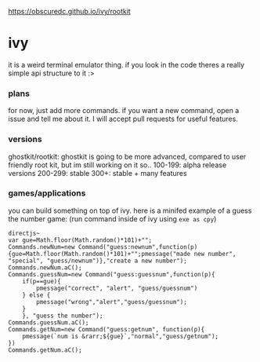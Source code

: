 https://obscuredc.github.io/ivy/rootkit
# ivy
it is a weird terminal emulator thing. if you look in the code theres a really simple api structure to it :>

### plans
for now, just add more commands. if you want a new command, open a issue and tell me about it.
I will accept pull requests for useful features.

### versions
ghostkit/rootkit: ghostkit is going to be more advanced, compared to user friendly root kit, but im still working on it so..
100-199: alpha release versions
200-299: stable
300+: stable + many features

### games/applications
you can build something on top of ivy. here is a minifed example of a guess the number game: (run command inside of ivy using `exe as cpy`)
```
directjs~
var gue=Math.floor(Math.random()*101)+"";
Commands.newNum=new Command("guess:newnum",function(p){gue=Math.floor(Math.random()*101)+"";pmessage("made new number", "special", "guess/newnum")},"create a new number");
Commands.newNum.aC();
Commands.guessNum=new Command("guess:guessnum",function(p){
    if(p==gue){
        pmessage("correct", "alert", "guess/guessnum")
    } else {
        pmessage("wrong","alert","guess/guessnum");
    }
    }, "guess the number");
Commands.guessNum.aC();
Commands.getNum=new Command("guess:getnum", function(p){
    pmessage(`num is &rarr;${gue}`,"normal","guess/getnum");
})
Commands.getNum.aC();
```
